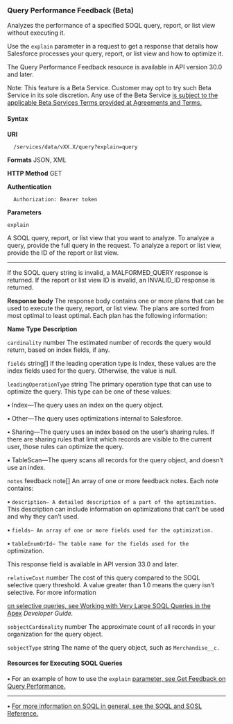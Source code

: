 ### Query Performance Feedback (Beta)

Analyzes the performance of a specified SOQL query, report, or list view without executing it.

Use the `explain` parameter in a request to get a response that details how Salesforce processes your query, report, or list view and
how to optimize it.

The Query Performance Feedback resource is available in API version 30.0 and later.

Note: This feature is a Beta Service. Customer may opt to try such Beta Service in its sole discretion. Any use of the Beta Service
[is subject to the applicable Beta Services Terms provided at Agreements and Terms.](https://www.salesforce.com/company/legal/agreements/)

#### Syntax

**URI**
```
  /services/data/vXX.X/query?explain=query

```
**Formats**
JSON, XML

**HTTP Method**
GET

**Authentication**
```
  Authorization: Bearer token

```
**Parameters**

```
explain

```

A SOQL query, report, or list view that you want to analyze. To analyze a query, provide the full query
in the request. To analyze a report or list view, provide the ID of the report or list view.


-----

If the SOQL query string is invalid, a MALFORMED_QUERY response is returned. If the report or list
view ID is invalid, an INVALID_ID response is returned.

**Response body**
The response body contains one or more plans that can be used to execute the query, report, or list view. The plans are sorted from
most optimal to least optimal. Each plan has the following information:

**Name** **Type** **Description**

`cardinality` number The estimated number of records the query would return, based on index
fields, if any.

`fields` string[] If the leading operation type is Index, these values are the index fields used
for the query. Otherwise, the value is null.

`leadingOperationType` string The primary operation type that can use to optimize the query. This type can
be one of these values:

**•** Index—The query uses an index on the query object.

**•** Other—The query uses optimizations internal to Salesforce.

**•** Sharing—The query uses an index based on the user’s sharing rules. If
there are sharing rules that limit which records are visible to the current
user, those rules can optimize the query.

**•** TableScan—The query scans all records for the query object, and doesn’t
use an index.

`notes` feedback note[] An array of one or more feedback notes. Each note contains:

**•** `description— A detailed description of a part of the optimization.`
This description can include information on optimizations that can’t be
used and why they can’t used.

**•** `fields— An array of one or more fields used for the optimization.`

**•** `tableEnumOrId— The table name for the fields used for the`
optimization.

This response field is available in API version 33.0 and later.

`relativeCost` number The cost of this query compared to the SOQL selective query threshold. A
value greater than 1.0 means the query isn’t selective. For more information

[on selective queries, see Working with Very Large SOQL Queries in the Apex](https://developer.salesforce.com/docs/atlas.en-us.252.0.apexcode.meta/apexcode/langCon_apex_SOQL_VLSQ.htm)
_Developer Guide._

`sobjectCardinality` number The approximate count of all records in your organization for the query object.

`sobjectType` string The name of the query object, such as `Merchandise__c.`

#### Resources for Executing SOQL Queries

**•** For an example of how to use the `explain` [parameter, see Get Feedback on Query Performance.](https://developer.salesforce.com/docs/atlas.en-us.252.0.api_rest.meta/api_rest/dome_query_explain.htm)


-----

**•** [For more information on SOQL in general, see the SOQL and SOSL Reference.](https://developer.salesforce.com/docs/atlas.en-us.252.0.soql_sosl.meta/soql_sosl/sforce_api_calls_soql_sosl_intro.htm)
